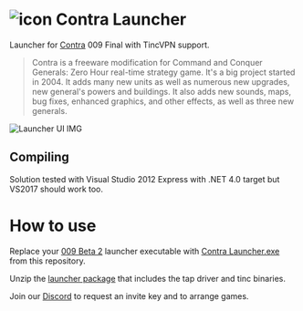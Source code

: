 # ![icon](https://user-images.githubusercontent.com/5067989/39086645-d642c65a-458c-11e8-92c4-189a1a704d2b.png) Contra Launcher

Launcher for [Contra](http://www.moddb.com/mods/contra) 009 Final with TincVPN support.

>Contra is a freeware modification for Command and Conquer Generals: Zero Hour real-time strategy game. It's a big project started in 2004. It adds many new units as well as numerous new upgrades, new general's powers and buildings. It also adds new sounds, maps, bug fixes, enhanced graphics, and other effects, as well as three new generals.

![Launcher UI IMG](https://media.discordapp.net/attachments/194127262793203712/526089173610921984/111.PNG)

## Compiling

Solution tested with Visual Studio 2012 Express with .NET 4.0 target but VS2017 should work too.

# How to use

Replace your [009 Beta 2](http://www.moddb.com/mods/contra/downloads/contra-009-beta-2) launcher executable with [Contra Launcher.exe](https://github.com/ThePredatorBG/contra-launcher/raw/master/bin/Release/Contra_Launcher.exe) from this repository.

Unzip the [launcher package](https://github.com/ThePredatorBG/contra-launcher/files/2715712/contra.zip) that includes the tap driver and tinc binaries.

Join our [Discord](https://discordapp.com/invite/015E6KXXHmdWFXCtt) to request an invite key and to arrange games.
